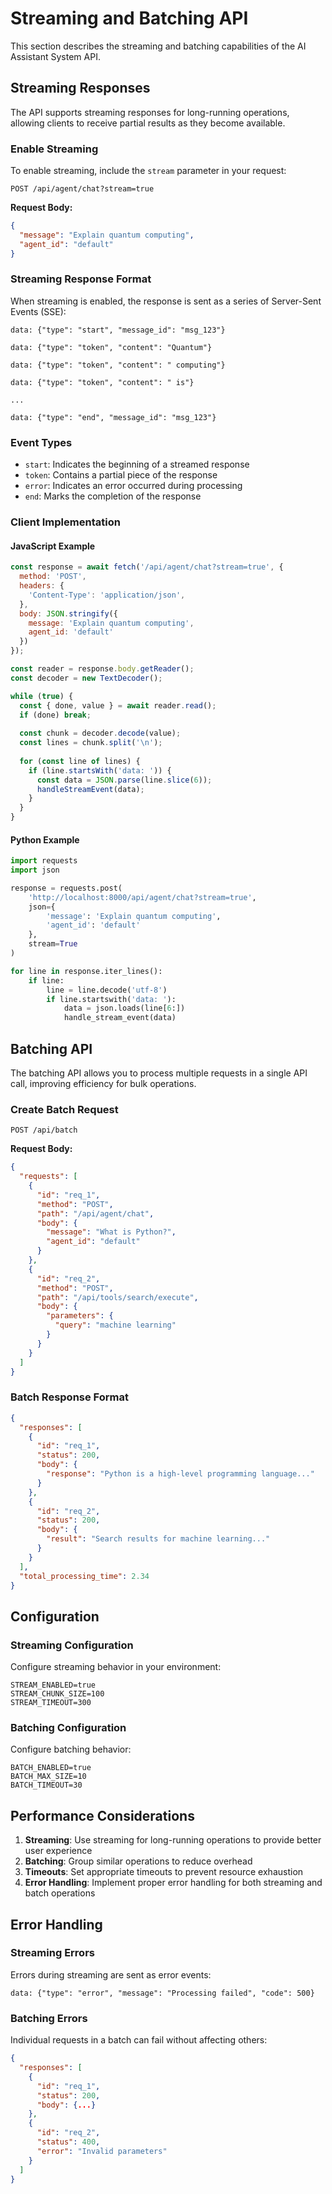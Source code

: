 # Streaming and Batching API

This section describes the streaming and batching capabilities of the AI Assistant System API.

## Streaming Responses

The API supports streaming responses for long-running operations, allowing clients to receive partial results as they become available.

### Enable Streaming

To enable streaming, include the `stream` parameter in your request:

```http
POST /api/agent/chat?stream=true
```

**Request Body:**
```json
{
  "message": "Explain quantum computing",
  "agent_id": "default"
}
```

### Streaming Response Format

When streaming is enabled, the response is sent as a series of Server-Sent Events (SSE):

```
data: {"type": "start", "message_id": "msg_123"}

data: {"type": "token", "content": "Quantum"}

data: {"type": "token", "content": " computing"}

data: {"type": "token", "content": " is"}

...

data: {"type": "end", "message_id": "msg_123"}
```

### Event Types

- `start`: Indicates the beginning of a streamed response
- `token`: Contains a partial piece of the response
- `error`: Indicates an error occurred during processing
- `end`: Marks the completion of the response

### Client Implementation

#### JavaScript Example

```javascript
const response = await fetch('/api/agent/chat?stream=true', {
  method: 'POST',
  headers: {
    'Content-Type': 'application/json',
  },
  body: JSON.stringify({
    message: 'Explain quantum computing',
    agent_id: 'default'
  })
});

const reader = response.body.getReader();
const decoder = new TextDecoder();

while (true) {
  const { done, value } = await reader.read();
  if (done) break;
  
  const chunk = decoder.decode(value);
  const lines = chunk.split('\n');
  
  for (const line of lines) {
    if (line.startsWith('data: ')) {
      const data = JSON.parse(line.slice(6));
      handleStreamEvent(data);
    }
  }
}
```

#### Python Example

```python
import requests
import json

response = requests.post(
    'http://localhost:8000/api/agent/chat?stream=true',
    json={
        'message': 'Explain quantum computing',
        'agent_id': 'default'
    },
    stream=True
)

for line in response.iter_lines():
    if line:
        line = line.decode('utf-8')
        if line.startswith('data: '):
            data = json.loads(line[6:])
            handle_stream_event(data)
```

## Batching API

The batching API allows you to process multiple requests in a single API call, improving efficiency for bulk operations.

### Create Batch Request

```http
POST /api/batch
```

**Request Body:**
```json
{
  "requests": [
    {
      "id": "req_1",
      "method": "POST",
      "path": "/api/agent/chat",
      "body": {
        "message": "What is Python?",
        "agent_id": "default"
      }
    },
    {
      "id": "req_2",
      "method": "POST",
      "path": "/api/tools/search/execute",
      "body": {
        "parameters": {
          "query": "machine learning"
        }
      }
    }
  ]
}
```

### Batch Response Format

```json
{
  "responses": [
    {
      "id": "req_1",
      "status": 200,
      "body": {
        "response": "Python is a high-level programming language..."
      }
    },
    {
      "id": "req_2",
      "status": 200,
      "body": {
        "result": "Search results for machine learning..."
      }
    }
  ],
  "total_processing_time": 2.34
}
```

## Configuration

### Streaming Configuration

Configure streaming behavior in your environment:

```env
STREAM_ENABLED=true
STREAM_CHUNK_SIZE=100
STREAM_TIMEOUT=300
```

### Batching Configuration

Configure batching behavior:

```env
BATCH_ENABLED=true
BATCH_MAX_SIZE=10
BATCH_TIMEOUT=30
```

## Performance Considerations

1. **Streaming**: Use streaming for long-running operations to provide better user experience
2. **Batching**: Group similar operations to reduce overhead
3. **Timeouts**: Set appropriate timeouts to prevent resource exhaustion
4. **Error Handling**: Implement proper error handling for both streaming and batch operations

## Error Handling

### Streaming Errors

Errors during streaming are sent as error events:

```
data: {"type": "error", "message": "Processing failed", "code": 500}
```

### Batching Errors

Individual requests in a batch can fail without affecting others:

```json
{
  "responses": [
    {
      "id": "req_1",
      "status": 200,
      "body": {...}
    },
    {
      "id": "req_2",
      "status": 400,
      "error": "Invalid parameters"
    }
  ]
}